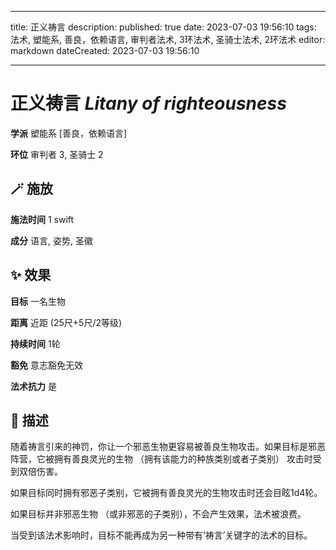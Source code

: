 
---
title: 正义祷言
description: 
published: true
date: 2023-07-03 19:56:10
tags: 法术, 塑能系, 善良，依赖语言, 审判者法术, 3环法术, 圣骑士法术, 2环法术
editor: markdown
dateCreated: 2023-07-03 19:56:10

---

# **正义祷言** *Litany of righteousness*

**学派** 塑能系 \[善良，依赖语言\] 

**环位** 审判者 3, 圣骑士 2

## 🪄 施放

**施法时间** 1 swift

**成分** 语言, 姿势, 圣徽

## ✨ 效果 

**目标** 一名生物 

**距离** 近距 (25尺+5尺/2等级)  

**持续时间** 1轮 

**豁免** 意志豁免无效

**法术抗力** 是

## 📖 描述

随着祷言引来的神罚，你让一个邪恶生物更容易被善良生物攻击。如果目标是邪恶阵营，它被拥有善良灵光的生物 （拥有该能力的种族类别或者子类别） 攻击时受到双倍伤害。

如果目标同时拥有邪恶子类别，它被拥有善良灵光的生物攻击时还会目眩1d4轮。

如果目标并非邪恶生物 （或非邪恶的子类别），不会产生效果，法术被浪费。

当受到该法术影响时，目标不能再成为另一种带有‘祷言’关键字的法术的目标。
    
